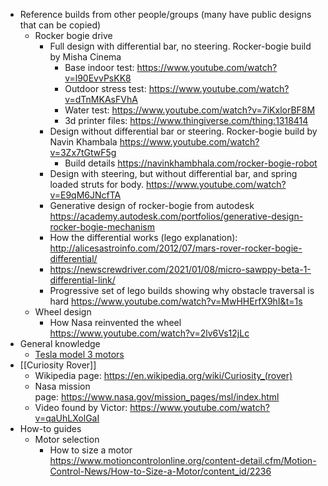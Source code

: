 - Reference builds from other people/groups (many have public designs that can be copied)
    - Rocker bogie drive
        - Full design with differential bar, no steering. Rocker-bogie build by Misha Cinema 
            - Base indoor test: https://www.youtube.com/watch?v=l90EvvPsKK8
            - Outdoor stress test: https://www.youtube.com/watch?v=dTnMKAsFVhA
            - Water test: https://www.youtube.com/watch?v=7iKxlorBF8M
            - 3d printer files: https://www.thingiverse.com/thing:1318414
        - Design without differential bar or steering. Rocker-bogie build by Navin Khambala https://www.youtube.com/watch?v=3Zx7tGtwF5g
            - Build details https://navinkhambhala.com/rocker-bogie-robot
        - Design with steering, but without differential bar, and spring loaded struts for body. https://www.youtube.com/watch?v=E9qM6JNcfTA
        - Generative design of rocker-bogie from autodesk https://academy.autodesk.com/portfolios/generative-design-rocker-bogie-mechanism
        - How the differential works (lego explanation): http://alicesastroinfo.com/2012/07/mars-rover-rocker-bogie-differential/
        - https://newscrewdriver.com/2021/01/08/micro-sawppy-beta-1-differential-link/
        - Progressive set of lego builds showing why obstacle traversal is hard https://www.youtube.com/watch?v=MwHHErfX9hI&t=1s
    - Wheel design
        - How Nasa reinvented the wheel https://www.youtube.com/watch?v=2lv6Vs12jLc
- General knowledge
    - [Tesla model 3 motors](https://www.youtube.com/watch?v=esUb7Zy5Oio)
- [[Curiosity Rover]]
    - Wikipedia page: https://en.wikipedia.org/wiki/Curiosity_(rover)
    - Nasa mission page: https://www.nasa.gov/mission_pages/msl/index.html
    - Video found by Victor: https://www.youtube.com/watch?v=qaUhLXolGaI
- How-to guides
    - Motor selection
        - How to size a motor https://www.motioncontrolonline.org/content-detail.cfm/Motion-Control-News/How-to-Size-a-Motor/content_id/2236
